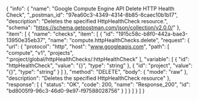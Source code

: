{
  "info": {
    "name": "Google Compute Engine API Delete HTTP Health Check",
    "_postman_id": "97ea60c3-4349-4314-8b85-6caec10b1b17",
    "description": "Deletes the specified HttpHealthCheck resource.",
    "schema": "https://schema.getpostman.com/json/collection/v2.0.0/"
  },
  "item": [
    {
      "name": "checks",
      "item": [
        {
          "id": "1915c58c-b8f0-442a-bae3-13950e35eb37",
          "name": "compute.httpHealthChecks.delete",
          "request": {
            "url": {
              "protocol": "http",
              "host": "www.googleapis.com",
              "path": [
                "compute",
                "v1",
                "projects",
                ":project/global/httpHealthChecks/:httpHealthCheck"
              ],
              "variable": [
                {
                  "id": "httpHealthCheck",
                  "value": "{}",
                  "type": "string"
                },
                {
                  "id": "project",
                  "value": "{}",
                  "type": "string"
                }
              ]
            },
            "method": "DELETE",
            "body": {
              "mode": "raw"
            },
            "description": "Deletes the specified HttpHealthCheck resource"
          },
          "response": [
            {
              "status": "OK",
              "code": 200,
              "name": "Response_200",
              "id": "bd8005f9-96c3-46d0-9e97-f97588028756"
            }
          ]
        }
      ]
    }
  ]
}
